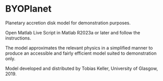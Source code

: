 # BYOPlanet
Planetary accretion disk model for demonstration purposes.

Open Matlab Live Script in Matlab R2023a or later and follow the instructions.

The model approximates the relevant physics in a simplified manner to produce an accessible and fairly efficient model suited to demonstration only.

Model developed and distributed by Tobias Keller, University of Glasgow, 2019.
